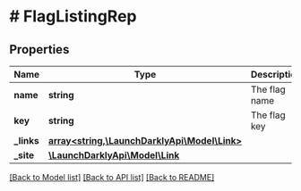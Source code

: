 # # FlagListingRep

## Properties

Name | Type | Description | Notes
------------ | ------------- | ------------- | -------------
**name** | **string** | The flag name |
**key** | **string** | The flag key |
**_links** | [**array<string,\LaunchDarklyApi\Model\Link>**](Link.md) |  | [optional]
**_site** | [**\LaunchDarklyApi\Model\Link**](Link.md) |  | [optional]

[[Back to Model list]](../../README.md#models) [[Back to API list]](../../README.md#endpoints) [[Back to README]](../../README.md)

